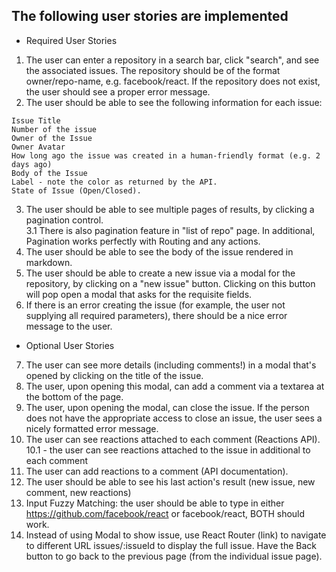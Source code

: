 


## The following user stories are implemented 

- Required User Stories

1. The user can enter a repository in a search bar, click "search", and see the associated issues. The repository should be of the format owner/repo-name, e.g. facebook/react.
If the repository does not exist, the user should see a proper error message.
2. The user should be able to see the following information for each issue:
  ```
  Issue Title
  Number of the issue
  Owner of the Issue
  Owner Avatar
  How long ago the issue was created in a human-friendly format (e.g. 2 days ago)
  Body of the Issue
  Label - note the color as returned by the API.
  State of Issue (Open/Closed).
  ```
3. The user should be able to see multiple pages of results, by clicking a pagination control. <br>
3.1 There is also pagination feature in "list of repo" page. In additional, Pagination works perfectly with Routing and any actions. 
4. The user should be able to see the body of the issue rendered in markdown.  
5. The user should be able to create a new issue via a modal for the repository, by clicking on a "new issue" button. Clicking on this button will pop open a modal that asks for the requisite fields.
6. If there is an error creating the issue (for example, the user not supplying all required parameters), there should be a nice error message to the user.

- Optional User Stories

7. The user can see more details (including comments!) in a modal that's opened by clicking on the title of the issue. 
8. The user, upon opening this modal, can add a comment via a textarea at the bottom of the page.
9. The user, upon opening the modal, can close the issue. If the person does not have the appropriate access to close an issue, the user sees a nicely formatted error message.
10. The user can see reactions attached to each comment (Reactions API). <br>
10.1 - the user can see reactions attached to the issue in additional to each comment
11. The user can add reactions to a comment (API documentation).
12. The user should be able to see his last action's result (new issue, new comment, new reactions)
13. Input Fuzzy Matching: the user should be able to type in either https://github.com/facebook/react or facebook/react, BOTH should work.
14. Instead of using Modal to show issue, use React Router (link) to navigate to different URL issues/:issueId to display the full issue. Have the Back button to go back to the previous page (from the individual issue page).







